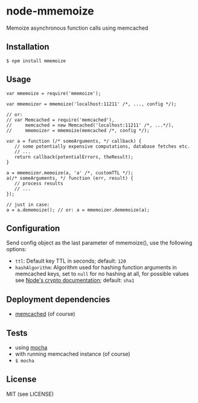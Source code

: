 # node-mmemoize
Memoize asynchronous function calls using memcached

## Installation

    $ npm install mmemoize

## Usage

    var mmemoize = require('mmemoize');

    var mmemoizer = mmemoize('localhost:11211' /*, ..., config */);

    // or:
    // var Memcached = require('memcached'),
    //     memcached = new Memcached('localhost:11211' /*, ...*/),
    //     mmemoizer = mmemoize(memcached /*, config */);

    var a = function (/* someArguments, */ callback) {
       // some potentially expensive computations, database fetches etc.
       // ...
       return callback(potentialErrors, theResult);
    }

    a = mmemoizer.memoize(a, 'a' /*, customTTL */);
    a(/* someArguments, */ function (err, result) {
       // process results
       // ...
    });

    // just in case:
    a = a.dememoize(); // or: a = mmemoizer.dememoize(a);

## Configuration

Send config object as the last parameter of mmemoize(), use the following options:

- `ttl`: Default key TTL in seconds; default: `120`
- `hashAlgorithm`: Algorithm used for hashing function arguments in memcached keys, set to `null` for no hashing at all, for possible values see [Node's crypto documentation](http://nodejs.org/docs/latest/api/crypto.html#crypto.createHash); default: `sha1`

## Deployment dependencies
- [memcached](http://memcached.org/) (of course)

## Tests
- using [mocha](http://visionmedia.github.com/mocha/)
- with running memcached instance (of course)
- `$ mocha`

## License

MIT (see LICENSE)
